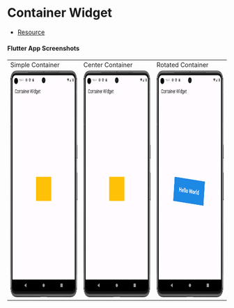 # Container Widget

- [Resource](https://api.flutter.dev/flutter/widgets/Container-class.html)

#### Flutter App Screenshots

<table>
  <tr>
    <td>Simple Container</td>
     <td>Center Container</td>
     <td>Rotated Container</td>
  </tr>
  <tr>
    <td><img src="Assets/center_container.png" width=270 height=520></td>
    <td><img src="Assets/center_container.png" width=270 height=520></td>
    <td><img src="Assets/rotated_container.png" width=270 height=520></td>
  </tr>
 </table>
